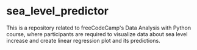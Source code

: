 # sea_level_predictor
This is a repository related to freeCodeCamp's Data Analysis with Python course, where participants are required to visualize data about sea level increase and create linear regression plot and its predictions.
